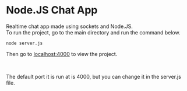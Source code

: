 # Node.JS Chat App
Realtime chat app made using sockets and Node.JS.
<br>
To run the project, go to the main directory and run the command below.
```
node server.js
```
Then go to [localhost:4000](http://localhost:4000) to view the project.

<br>

The default port it is run at is 4000, but you can change it in the server.js file.
